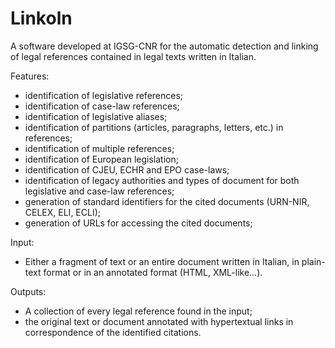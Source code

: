 # Linkoln

A software developed at IGSG-CNR for the automatic detection and linking of legal references contained in legal texts written in Italian.


Features:
*  identification of legislative references;
*  identification of case-law references;
*  identification of legislative aliases;
*  identification of partitions (articles, paragraphs, letters, etc.) in references;
*  identification of multiple references;
*  identification of European legislation;
*  identification of CJEU, ECHR and EPO case-laws;
*  identification of legacy authorities and types of document for both legislative and case-law references;
*  generation of standard identifiers for the cited documents (URN-NIR, CELEX, ELI, ECLI);
*  generation of URLs for accessing the cited documents;


Input:
*  Either a fragment of text or an entire document written in Italian, in plain-text format or in an annotated format (HTML, XML-like...).


Outputs:
*  A collection of every legal reference found in the input;
*  the original text or document annotated with hypertextual links in correspondence of the identified citations.

